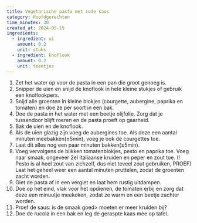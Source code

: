 ```yaml
---
title: Vegetarische pasta met rode saus
category: Hoofdgerechten
time_minutes: 30
created_at: 2024-05-15
ingredients:
  - ingredient: ui
    amount: 0.2
    unit: stuks
  - ingredient: knoflook
    amount: 0.2
    unit: teentjes
---
```

1. Zet het water op voor de pasta in een pan die groot genoeg is.
2. Snipper de uien en snijd de knoflook in hele kleine stukjes of gebruik een knoflookpers.
3. Snijd alle groenten in kleine blokjes (courgette, aubergine, paprika en tomaten) en doe ze per soort in een bak.
4. Doe de pasta in het water met een beetje olijfolie. Zorg dat je tussendoor blijft roeren en de pasta proeft op gaarheid.
5. Bak de uien en de knoflook.
6. Als de uien glazig zijn voeg de aubergines toe. Als deze een aantal minuten meebakken(±5min), voeg je ook de courgettes toe.
7. Laat dit alles nog een paar minuten bakken(±5min).
8. Voeg vervolgens de blikken tomatenblokjes, pesto en paprika toe. Voeg naar smaak, ongeveer 2el Italiaanse kruiden en peper en zout toe. (! Pesto is al heel zout van zichzelf, dus niet teveel zout gebruiken, PROEF) Laat het geheel weer een aantal minuten pruttelen, zodat de groenten zacht worden.
9. Giet de pasta af in een vergiet en laat hem rustig uitdampen.
10. Doe op het eind, vlak voor het opdienen, de tomaten erbij en zorg dat deze een minuutje meekoken, zodat ze warm en een beetje zachter worden.
11. Proef de saus: is de smaak goed> moeten er meer kruiden bij?
12. Doe de rucola in een bak en leg de geraspte kaas mee op tafel.
